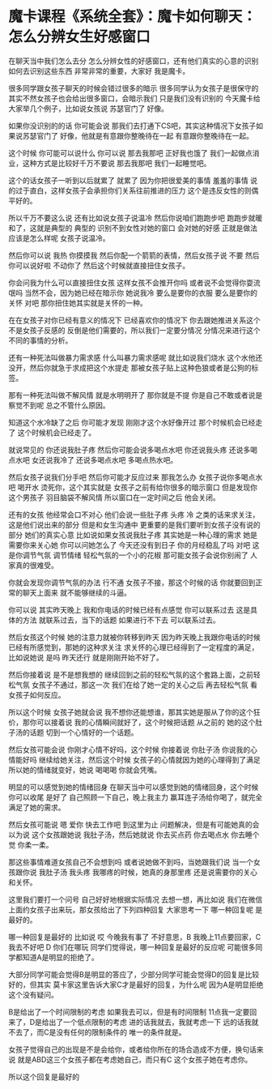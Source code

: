 # 魔卡课程《系统全套》：魔卡如何聊天：怎么分辨女生好感窗口

在聊天当中我们怎么去分 怎么分辨女性的好感窗口，还有他们真实的心意的识别 如何去识别这些东西 非常非常的重要，大家好 我是魔卡。

很多同学跟女孩子聊天的时候会错过很多的暗示 很多同学认为女孩子是很保守的 其实不然女孩子也会给出很多窗口，会暗示我们 只是我们没有识别的 今天魔卡给大家举几个例子，比如说女孩说 苏瑟官门了 好像。

如果你没识别的的话 你可能会说 那我们去打通下CS吧，其实这种情况下女孩子如果说苏瑟官门了 好像，他就是有意跟你整晚待在一起 有意跟你整晚待在一起。

这个时候 你可能可以说什么 你可以说 那去我那吧 正好我也饿了 我们一起做点消业，这种方式是比较好千万不要说 那去我那吧 我们一起睡觉吧。

这个的话女孩子一听到以后就累了 就累了 因为你把很爱美的事情 羞羞的事情 说的过于直白，这样女孩子会承担你们关系往前推进的压力 这个是违反女性的则偶平好的。

所以千万不要这么说 还有比如说女孩子说温冷 然后你说咱们跑跑步吧 跑跑步就暖和了，这就是典型的 典型的 识别不到女性对她的窗口 会对她的好感 正就是做法应该是怎么样呢 女孩子说温冷。

然后你可以说 我热 你摸摸我 然后你配一个箭箭的表情，然后女孩子说 不要 然后你可以说好啦 不动你了 然后这个时候就直接扭住女孩子。

你会问我为什么可以直接扭住女孩 这样女孩不会推开你吗 或者说不会觉得你耍流氓吗 当然不会，因为她已经在暗示你 她说我冷 要么是要你的衣服 要么是要你的关怀 对吧 那你扭住她其实就是关怀的一种。

在在女孩子对你已经有意义的情况下 已经喜欢你的情况下 你去跟她推进关系这个不是女孩子反感的 反倒是他们需要的，所以我们一定要分情况 分情况来进行这个不同的事情的分析。

还有一种死法叫做暴力需求感 什么叫暴力需求感呢 就比如说我们烧水 这个水他还没开，然后你就急于求成把这个水提走 那被女孩子贴上这种色狼或者是公狗的标签。

那有一种死法叫做不解风情 就是水明明开了 那你就是不提 你是自己不敢或者说是察觉不到呢 总之不管什么原因。

知道这个水冷缺了之后 你可能才发现 刚刚才这个水好像开过 那个时候机会已经走了 这个时候机会已经走了。

就说常见的 你还说我肚子疼 然后你可能会说多喝点水吧 你还说我头疼 还说多喝点水吧 女还说我冷了 还说多喝点水吧 多喝点热水吧。

然后女孩子说我们分手吧 然后你可能才反应过来 那我怎么办 女孩子说你多喝点水吧 喝开水 烫死你，这个其实就是 女孩子之前有给你很多的暗示窗口 但是发现你这个男孩子 羽目脑袋不解风情 所以窗口在一定时间之后 他会关闭。

还有的女孩 他经常会口不对心 他们会说一些肚子疼 头疼 冷 之类的话来求关注，这是他们说出来的部分 但是和女生沟通中 更重要的是我们要听到女孩子没有说的部分 她们的真实心意 比如说如果女孩说我肚子疼 其实她是一种心理的需求 她是需要你来关心她 你可以问她怎么了 今天还没有到日子 你的月经稳乱了吗 对吧 这是你调节气氛 调节情绪 轻松气氛的一个小的花椒 那可能女孩子会说你别闹了 人家真的很难受。

你就会发现你调节气氛的办法 行不通 女孩子不接，那这个时候的话 你就要回到正常的聊天上面来 就不能够继续的斗逼。

你可以说 其实昨天晚上 我和你电话的时候已经有点感觉 你可以联系过去 这是具体的方法 就联系过去，当下的话题 如果进行不下去 可以联系过去。

然后女孩这个时候 她的注意力就被你转移到昨天 因为昨天晚上我跟你电话的时候已经有所感觉到，那她的这种求关注 求关怀的心理已经得到了一定程度的满足，比如说她说 是吗 昨天还行 就是刚刚开始不好了。

然后你接着说 是不是想我想的 继续回到之前的轻松气氛的这个套路上面，之前轻松气氛 女孩子不通过，那这一次 我们在给了她一定的关心之后 再去轻松气氛 看女孩子如何反应。

所以这个时候 女孩子她就会说 我不想你还能想谁，那其实她是服从了你的这个狂价，那你可以接着说 我的心情瞬间就好了，这个时候把话题 从之前的 她的这个肚子汤的话题 切到一个心情好的一个话题。

然后女孩可能会说 你刚才心情不好吗，这个时候 你接着说 你肚子汤 你说我的心情能好吗 继续给她关注，然后这个时候 女孩子的心情就因为她的心理得到了满足 所以她的情绪就变好，她说 喝喝喝 你就会凭嘴。

明显的可以感觉到她的情绪回身 在聊天当中可以感觉到她的情绪回身，这个时候 你可以收尾 是好了 自己照顾一下自己，晚上我主力 赢耳连子汤给你喝了，就完全满足了她的需求。

然后女孩可能说 嗯 爱你 快去工作吧 到这里为止 问题解决，但是有可能她真的会以为说 这个女孩跟她说 我肚子汤，然后她就说 你去买点药 你去喝点水 你去睡个觉 你柔一柔。

那这些事情难道女孩自己不会想到吗 或者说她做不到吗，当她跟我们说 当一个女孩跟你说 我肚子汤 我头疼 我哪疼的时候，她真的身那里疼 还是说需要你的关心和关怀。

这里我们要打一个问号 自己好好地根据实际情况 去想一想，再比如说 我们在微信上面约女孩子出来玩，那女孩给出了下列四种回复 大家思考一下 哪一种回复呢 是最好的。

哪一种回复是最好的 比如说 哎 今晚我有事了 不好意思，B 我晚上11点要回家，C 我去不好吧 D 你们在哪玩 同学们觉得说，哪一种回复是最好的反应呢 可能很多同学都知道A是明显的拒绝了。

大部分同学可能会觉得B是明显的答应了，少部分同学可能会觉得D的回复是比较好的，但其实 莫卡家这里告诉大家C才是最好的回复，为什么呢 因为A是明显拒绝 这个没有疑问。

B是给出了一个时间限制的考虑 如果我去可以，但是有时间限制 11点我一定要回来了，D是给出了一个低点限制的考虑 进的话我就去，我就考虑一下 远的话我就不去了，而C是没有任何的限制条件的 唯一的条件就是。

女孩子觉得自己的出现是不是会给你，或者给你所在的场合造成不方便，换句话来说 就是ABD这三个女孩子都在考虑她自己，而只有C 这个女孩子她在考虑你。

所以这个回复是最好的